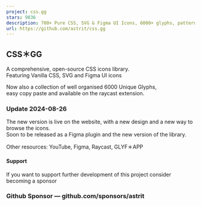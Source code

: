 ```yaml
---
project: css.gg
stars: 9836
description: 700+ Pure CSS, SVG & Figma UI Icons, 6000+ glyphs, patterns, colors and layouts.
url: https://github.com/astrit/css.gg
---
```


CSS＊GG
------

A comprehensive, open-source CSS icons library.  
Featuring Vanilla CSS, SVG and Figma UI icons

Now also a collection of well organised 6000 Unique Glyphs,  
easy copy paste and available on the raycast extension.

### Update 2024-08-26

The new version is live on the website, with a new design and a new way to browse the icons.  
Soon to be released as a Figma plugin and the new version of the library.

  

Other resources: YouTube, Figma, Raycast, GLYF＊APP

  

  

#### Support

If you want to support further development of this project consider becoming a sponsor

### Github Sponsor — github.com/sponsors/astrit
